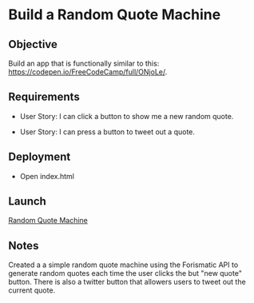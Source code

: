 # Build a Random Quote Machine

## Objective

Build an app that is functionally similar to this: https://codepen.io/FreeCodeCamp/full/ONjoLe/.

## Requirements

* User Story: I can click a button to show me a new random quote.

* User Story: I can press a button to tweet out a quote.

## Deployment

* Open index.html

## Launch

[Random Quote Machine](https://ziggysauce.github.io/chingu-fcc-speedrun-challenge/frontend/random-quote-machine/)

## Notes

Created a a simple random quote machine using the Forismatic API to generate random quotes each time the user clicks the but "new quote" button. There is also a twitter button that allowers users to tweet out the current quote.
